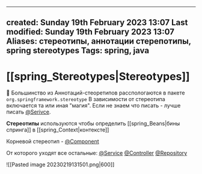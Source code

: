 
---
created: Sunday 19th February 2023 13:07
Last modified: Sunday 19th February 2023 13:07
Aliases: стереотипы, аннотации стерепотипы, spring stereotypes
Tags: spring, java
---

# [[spring_Stereotypes|Stereotypes]]

📌 Большинство из Аннотаций-стеоретипов расспологаются в пакете `org.springframework.stereotype`
В зависимости от стереотипа включается та или иная "магия". Если не знаем что писать - лучше писать [@Serivce](spring_@Service.md).

**Стереотипы** используются чтобы определить [[spring_Beans|бины спринга]] в [[spring_Context|контексте]]

Корневой стереотип - [@Component](spring_@Component.md)

От которого уходят все остальные:
[@Service](spring_@Service.md)
[@Controller](spring_@Controller.md)
[@Repository](spring_@Repository.md) 

![[Pasted image 20230219131501.png|600]]
